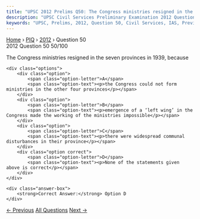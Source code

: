```yaml
---
title: "UPSC 2012 Prelims Q50: The Congress ministries resigned in the seven provinces in 1..."
description: "UPSC Civil Services Preliminary Examination 2012 Question 50 with options and answer"
keywords: "UPSC, Prelims, 2012, Question 50, Civil Services, IAS, Previous Year Questions"
---
```


<nav class="breadcrumb">
    <a href="../../">Home</a>
    <span>›</span>
    <a href="../">PIQ</a>
    <span>›</span>
    <a href="./">2012</a>
    <span>›</span>
    <span>Question 50</span>
</nav>

<div class="question-header">
    <div class="question-meta">
        <span class="year-badge">2012</span>
        <span class="question-number">Question 50</span>
        <span class="progress">50/100</span>
    </div>
    <div class="progress-bar">
        <div class="progress-fill" style="width: 50.0%"></div>
    </div>
</div>

<div class="question-content">
    <div class="question-text">
        <p>The Congress ministries resigned in the seven provinces in 1939, because</p>
    </div>
    
    <div class="options">
        <div class="option">
            <span class="option-letter">A</span>
            <span class="option-text"><p>the Congress could not form ministries in the other four provinces</p></span>
        </div>
        <div class="option">
            <span class="option-letter">B</span>
            <span class="option-text"><p>emergence of a ‘left wing’ in the Congress made the working of the ministries impossible</p></span>
        </div>
        <div class="option">
            <span class="option-letter">C</span>
            <span class="option-text"><p>there were widespread communal disturbances in their province</p></span>
        </div>
        <div class="option correct">
            <span class="option-letter">D</span>
            <span class="option-text"><p>None of the statements given above is correct</p></span>
        </div>
    </div>

    <div class="answer-box">
        <strong>Correct Answer:</strong> Option D
    </div>
</div>

<div class="question-nav">
    <a href="../q049-the-nagara-the-dravida-and-the-vesara-are-the/" class="nav-btn prev">← Previous</a>
    <a href="../" class="nav-btn center">All Questions</a>
    <a href="../q051-with-reference-to-national-rural-health-mission-wh/" class="nav-btn next">Next →</a>
</div>
